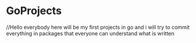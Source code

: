 # GoProjects
//Hello everybody here will be my first projects in go and i will try to commit everything in packages that everyone can understand what is written
